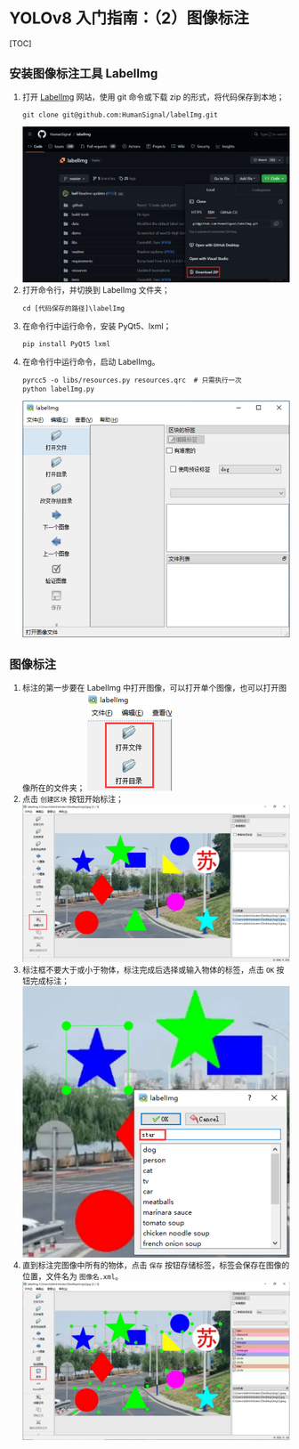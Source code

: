 # YOLOv8 入门指南：（2）图像标注

[TOC]

## 安装图像标注工具 LabelImg

1. 打开 [LabelImg](https://github.com/tzutalin/labelImg) 网站，使用 git 命令或下载 zip 的形式，将代码保存到本地；
    ```shell
    git clone git@github.com:HumanSignal/labelImg.git
    ```
    ![](1.png)
2. 打开命令行，并切换到 LabelImg 文件夹；
    ```shell
    cd [代码保存的路径]\labelImg
    ```
3. 在命令行中运行命令，安装 PyQt5、lxml；
    ```shell
    pip install PyQt5 lxml
    ``` 
4. 在命令行中运行命令，启动 LabelImg。
    ```shell
    pyrcc5 -o libs/resources.py resources.qrc  # 只需执行一次
    python labelImg.py
    ```
    ![](2.png)

## 图像标注

1. 标注的第一步要在 LabelImg 中打开图像，可以打开单个图像，也可以打开图像所在的文件夹；
    ![](3.png)
2. 点击 `创建区块` 按钮开始标注；
    ![](4.png)
3. 标注框不要大于或小于物体，标注完成后选择或输入物体的标签，点击 `OK` 按钮完成标注；
    ![](5.png)
4. 直到标注完图像中所有的物体，点击 `保存` 按钮存储标签，标签会保存在图像的位置，文件名为 `图像名.xml`。
    ![](6.png)